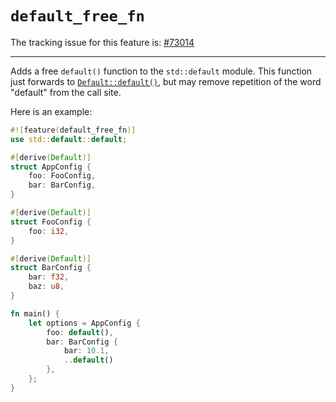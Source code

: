 # `default_free_fn`

The tracking issue for this feature is: [#73014]

[#73014]: https://github.com/rust-lang/rust/issues/73014

------------------------

Adds a free `default()` function to the `std::default` module.  This function
just forwards to [`Default::default()`], but may remove repetition of the word
"default" from the call site.

[`Default::default()`]: https://doc.rust-lang.org/nightly/std/default/trait.Default.html#method.default

Here is an example:

```rust
#![feature(default_free_fn)]
use std::default::default;

#[derive(Default)]
struct AppConfig {
    foo: FooConfig,
    bar: BarConfig,
}

#[derive(Default)]
struct FooConfig {
    foo: i32,
}

#[derive(Default)]
struct BarConfig {
    bar: f32,
    baz: u8,
}

fn main() {
    let options = AppConfig {
        foo: default(),
        bar: BarConfig {
            bar: 10.1,
            ..default()
        },
    };
}
```
